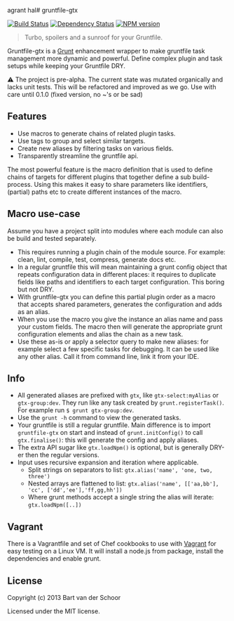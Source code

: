 agrant hal# gruntfile-gtx

[![Build Status](https://secure.travis-ci.org/Bartvds/gruntfile-gtx.png?branch=master)](http://travis-ci.org/Bartvds/gruntfile-gtx) [![Dependency Status](https://gemnasium.com/Bartvds/gruntfile-gtx.png)](https://gemnasium.com/Bartvds/gruntfile-gtx) [![NPM version](https://badge.fury.io/js/gruntfile-gtx.png)](http://badge.fury.io/js/gruntfile-gtx)

> Turbo, spoilers and a sunroof for your Gruntfile.

Gruntfile-gtx is a [Grunt](http://www.gruntjs.com) enhancement wrapper to make gruntfile task management more dynamic and powerful. Define complex plugin and task setups while keeping your Gruntfile DRY.

:warning: The project is pre-alpha. The current state was mutated organically and lacks unit tests. This will be refactored and improved as we go. Use with care until 0.1.0 (fixed version, no ~'s or be sad)

## Features

* Use macros to generate chains of related plugin tasks.
* Use tags to group and select similar targets.
* Create new aliases by filtering tasks on various fields.
* Transparently streamline the gruntfile api.

The most powerful feature is the macro definition that is used to define chains of targets for different plugins that together define a sub build-process. Using this makes it easy to share parameters like identifiers, (partial) paths etc to create different instances of the macro. 

## Macro use-case

Assume you have a project split into modules where each module can also be build and tested separately. 

* This requires running a plugin chain of the module source. For example: clean, lint, compile, test, compress, generate docs etc.
* In a regular gruntfile this will mean maintaining a grunt config object that repeats configuration data in different places: it requires to duplicate fields like paths and identifiers to each target configuration. This boring but not DRY.
* With gruntfile-gtx you can define this partial plugin order as a macro that accepts shared parameters, generates the configuration and adds as an alias.
* When you use the macro you give the instance an alias name and pass your custom fields. The macro then will generate the appropriate grunt configuration elements and alias the chain as a new task.
* Use these as-is or apply a selector query to make new aliases: for example select a few specific tasks for debugging. It can be used like any other alias. Call it from command line, link it from your IDE.

## Info

* All generated aliases are prefixed with `gtx`, like `gtx-select:myAlias` or `gtx-group:dev`. They run like any task created by `grunt.registerTask()`. For example run `$ grunt gtx-group:dev`.
* Use the `grunt -h` command to view the generated tasks.
* Your gruntfile is still a regular gruntfile. Main difference is to import `gruntfile-gtx` on start and instead of `grunt.initConfig()` to call `gtx.finalise()`: this will generate the config and apply aliases. 
* The extra API sugar like `gtx.loadNpm()` is optional, but is generally DRY-er then the regular versions.
* Input uses recursive expansion and iteration where applicable.
	* Split strings on separators to list: `gtx.alias('name', 'one, two, three')`
	* Nested arrays are flattened to list: `gtx.alias('name', [['aa,bb'], 'cc', ['dd','ee'],'ff,gg,hh'])`  
	* Where grunt methods accept a single string the alias will iterate: `gtx.loadNpm([..])`

## Vagrant

There is a Vagrantfile and set of Chef cookbooks to use with [Vagrant](http://www.vagrantup.com) for easy testing on a Linux VM. It will install a node.js from package, install the dependencies and enable grunt.

## License

Copyright (c) 2013 Bart van der Schoor

Licensed under the MIT license.